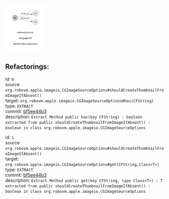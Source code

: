 <img src=subgraph_atomic_5.svg width=25%>

## Refactorings:

id: `0`\
source `org.robovm.apple.imageio.CGImageSourceOptions#shouldCreateThumbnailFromImageIfAbsent()`\
target: `org.robovm.apple.imageio.CGImageSourceOptions#has(CFString)`\
type: `EXTRACT`\
commit: [bf5ee44b3](https://github.com/robovm/robovm/commit/bf5ee44b3b576e01ab09cae9f50300417b01dc07)\
description: `Extract Method public has(key CFString) : boolean extracted from public shouldCreateThumbnailFromImageIfAbsent() : boolean in class org.robovm.apple.imageio.CGImageSourceOptions`

id: `1`\
source `org.robovm.apple.imageio.CGImageSourceOptions#shouldCreateThumbnailFromImageIfAbsent()`\
target: `org.robovm.apple.imageio.CGImageSourceOptions#get(CFString,Class<T>)`\
type: `EXTRACT`\
commit: [bf5ee44b3](https://github.com/robovm/robovm/commit/bf5ee44b3b576e01ab09cae9f50300417b01dc07)\
description: `Extract Method public get(key CFString, type Class<T>) : T extracted from public shouldCreateThumbnailFromImageIfAbsent() : boolean in class org.robovm.apple.imageio.CGImageSourceOptions`

